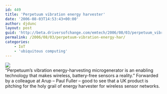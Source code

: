 ```yaml
---
id: 449
title: 'Perpetuum vibration energy harvester'
date: '2006-08-03T14:53:43+00:00'
author: djdunc
layout: post
guid: 'http://beta.driversofchange.com/emtech/2006/08/03/perpetuum_vibration_energy_har/'
permalink: /2006/08/03/perpetuum-vibration-energy-har/
categories:
    - IoT
    - 'ubiquitous computing'
---
```


[![](https://i0.wp.com/www.perpetuum.co.uk/images/PMG7.jpg?w=350)](http://www.perpetuum.co.uk/products.htm "Perpetuum Ltd")  
“Perpetuum’s vibration energy-harvesting microgenerator is an enabling technology that makes wireless, battery-free sensors a reality.” Forwarded by a colleague at Arup – Paul Fuller – good to see that a UK product is pitching for the holy grail of energy harvester for wireless sensor networks.